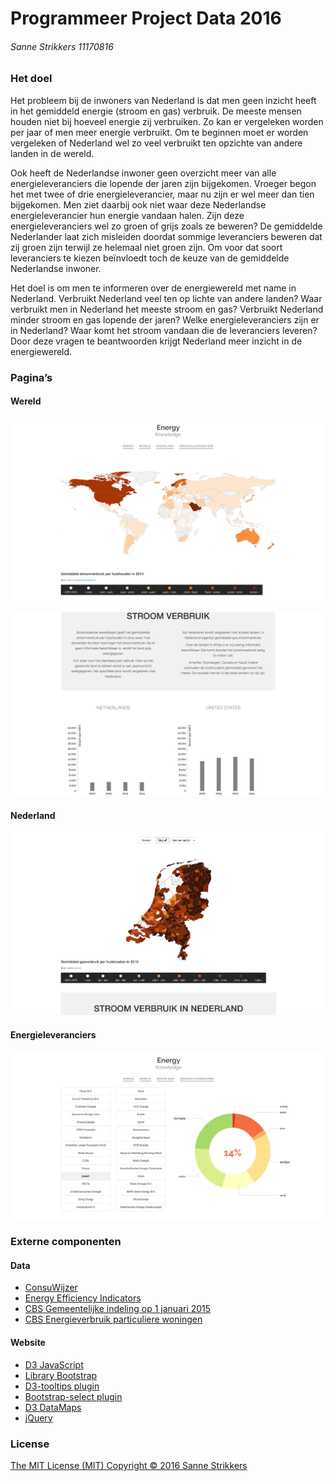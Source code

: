 # Programmeer Project Data 2016 
###### Sanne Strikkers 11170816

### Het doel

Het probleem bij de inwoners van Nederland is dat men geen inzicht heeft in het gemiddeld energie (stroom en gas) verbruik. De meeste mensen houden niet bij hoeveel energie zij verbruiken. Zo kan er vergeleken worden per jaar of men meer energie verbruikt. Om te beginnen moet er worden vergeleken of Nederland wel zo veel verbruikt ten opzichte van andere landen in de wereld.

Ook heeft de Nederlandse inwoner geen overzicht meer van alle energieleveranciers die lopende der jaren zijn bijgekomen. Vroeger begon het met twee of drie energieleverancier, maar nu zijn er wel meer dan tien bijgekomen. Men ziet daarbij ook niet waar deze Nederlandse energieleverancier hun energie vandaan halen. Zijn deze energieleveranciers wel zo groen of grijs zoals ze beweren? De gemiddelde Nederlander laat zich misleiden doordat sommige leveranciers beweren dat zij groen zijn terwijl ze helemaal niet groen zijn. Om voor dat soort leveranciers te kiezen beïnvloedt toch de keuze van de gemiddelde Nederlandse inwoner.

Het doel is om men te informeren over de energiewereld met name in Nederland. Verbruikt Nederland veel ten op lichte van andere landen? Waar verbruikt men in Nederland het meeste stroom en gas? Verbruikt Nederland minder stroom en gas lopende der jaren? Welke energieleveranciers zijn er in Nederland? Waar komt het stroom vandaan die de leveranciers leveren? Door deze vragen te beantwoorden krijgt Nederland meer inzicht in de energiewereld.


### Pagina’s

#### Wereld
![Wereld pagina 1](doc/wereld_pagina1.png)

![Wereld pagina 1](doc/wereld_pagina2.png)

#### Nederland
![Nederland pagina 1](doc/nederland_pagina1.png)

#### Energieleveranciers
![Energieleveranciers pagina 1](doc/leveranciers_pagina1.png)


### Externe componenten

#### Data
- [ConsuWijzer](https://www.consuwijzer.nl/energie/vergelijken-overstappen/energiebedrijven-vergelijken/toelichting-bij-de-herkomst-van-energie)
- [Energy Efficiency Indicators](https://wec-indicators.enerdata.eu/)
- [CBS Gemeentelijke indeling op 1 januari 2015](https://www.cbs.nl/nl-nl/onze-diensten/methoden/classificaties/overig/gemeentelijke-indelingen/indeling%20per%20jaar/gemeentelijke-indeling-op-1-januari-2015)
- [CBS Energieverbruik particuliere woningen](http://statline.cbs.nl/StatWeb/publication/?DM=SLNL&PA=81528NED)

#### Website
- [D3 JavaScript](https://d3js.org)
- [Library Bootstrap](http://getbootstrap.com)
- [D3-tooltips plugin](http://labratrevenge.com/d3-tip/)
- [Bootstrap-select plugin](http://silviomoreto.github.io/bootstrap-select/)
- [D3 DataMaps](http://datamaps.github.io)
- [jQuery](http://jquery.com)


### License

[The MIT License (MIT)
Copyright © 2016 Sanne Strikkers](../master/LICENCE.md)


